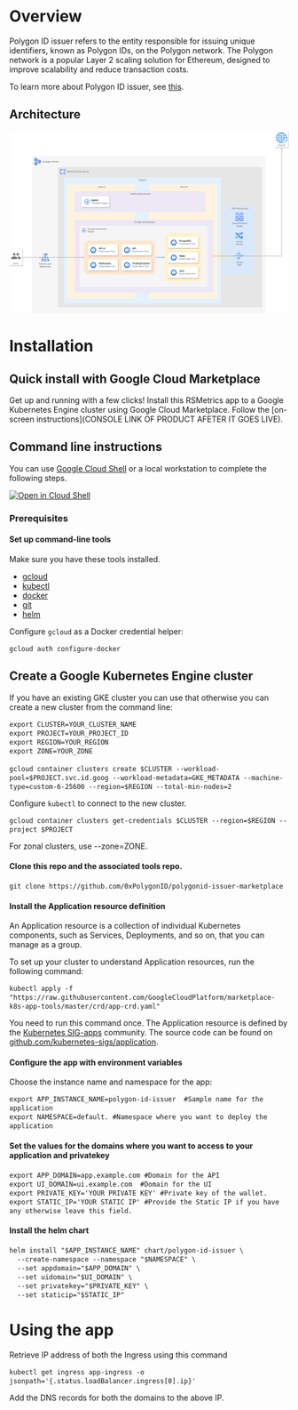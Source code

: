 # Overview

Polygon ID issuer refers to the entity responsible for issuing unique identifiers, known as Polygon IDs, on the Polygon network. The Polygon network is a popular Layer 2 scaling solution for Ethereum, designed to improve scalability and reduce transaction costs.

To learn more about Polygon ID issuer, see [this](https://0xpolygonid.github.io/tutorials/issuer/issuer-overview).


## Architecture 

![Architecture diagram](resources/polygon-id-issuer-k8s-app-architecture.png)


# Installation

## Quick install with Google Cloud Marketplace

Get up and running with a few clicks! Install this RSMetrics app to a Google Kubernetes Engine cluster using Google Cloud Marketplace. Follow the [on-screen instructions](CONSOLE LINK OF PRODUCT AFETER IT GOES LIVE).

## Command line instructions

You can use [Google Cloud Shell](https://cloud.google.com/shell/) or a local
workstation to complete the following steps.

[![Open in Cloud Shell](http://gstatic.com/cloudssh/images/open-btn.svg)](https://console.cloud.google.com/cloudshell/editor?cloudshell_git_repo=https://github.com/0xPolygonID/polygonid-issuer-marketplace&cloudshell_open_in_editor=README.md)


### Prerequisites

#### Set up command-line tools
Make sure you have these tools installed.
-   [gcloud](https://cloud.google.com/sdk/gcloud/)
-   [kubectl](https://kubernetes.io/docs/reference/kubectl/overview/)
-   [docker](https://docs.docker.com/install/)
-   [git](https://git-scm.com/book/en/v2/Getting-Started-Installing-Git)
-   [helm](https://helm.sh/)


Configure `gcloud` as a Docker credential helper:

```shell
gcloud auth configure-docker
```

## Create a Google Kubernetes Engine cluster

If you have an existing GKE cluster you can use that otherwise you can create a new cluster from the command line:

```shell
export CLUSTER=YOUR_CLUSTER_NAME
export PROJECT=YOUR_PROJECT_ID
export REGION=YOUR_REGION
export ZONE=YOUR_ZONE

gcloud container clusters create $CLUSTER --workload-pool=$PROJECT.svc.id.goog --workload-metadata=GKE_METADATA --machine-type=custom-6-25600 --region=$REGION --total-min-nodes=2
```


Configure `kubectl` to connect to the new cluster.

  ```shell
  gcloud container clusters get-credentials $CLUSTER --region=$REGION --project $PROJECT
  ``` 
  For zonal clusters, use --zone=ZONE.

#### Clone this repo and the associated tools repo.

```shell
git clone https://github.com/0xPolygonID/polygonid-issuer-marketplace 
```

#### Install the Application resource definition

An Application resource is a collection of individual Kubernetes components,
such as Services, Deployments, and so on, that you can manage as a group.

To set up your cluster to understand Application resources, run the following
command:

```shell
kubectl apply -f "https://raw.githubusercontent.com/GoogleCloudPlatform/marketplace-k8s-app-tools/master/crd/app-crd.yaml"
```

You need to run this command once.
The Application resource is defined by the
[Kubernetes SIG-apps](https://github.com/kubernetes/community/tree/master/sig-apps)
community. The source code can be found on
[github.com/kubernetes-sigs/application](https://github.com/kubernetes-sigs/application).

#### Configure the app with environment variables

Choose the instance name and namespace for the app:

```shell
export APP_INSTANCE_NAME=polygon-id-issuer  #Sample name for the application
export NAMESPACE=default. #Namespace where you want to deploy the application
```

#### Set the values for the domains where you want to access to your application and privatekey

```shell
export APP_DOMAIN=app.example.com #Domain for the API
export UI_DOMAIN=ui.example.com  #Domain for the UI
export PRIVATE_KEY='YOUR PRIVATE KEY' #Private key of the wallet.
export STATIC_IP='YOUR STATIC IP' #Provide the Static IP if you have any otherwise leave this field.
```

#### Install the helm chart

```shell
helm install "$APP_INSTANCE_NAME" chart/polygon-id-issuer \
  --create-namespace --namespace "$NAMESPACE" \
  --set appdomain="$APP_DOMAIN" \
  --set uidomain="$UI_DOMAIN" \
  --set privatekey="$PRIVATE_KEY" \
  --set staticip="$STATIC_IP"
```

# Using the app

Retrieve IP address of both the Ingress using this command

```shell
kubectl get ingress app-ingress -o jsonpath='{.status.loadBalancer.ingress[0].ip}'
```

Add the DNS records for both the domains to the above IP.